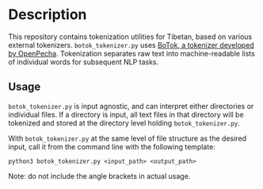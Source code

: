 # Description

This repository contains tokenization utilities for Tibetan, based on various external tokenizers. `botok_tokenizer.py` uses [BoTok, a tokenizer developed by OpenPecha](https://github.com/OpenPecha/Botok). Tokenization separates raw text into machine-readable lists of individual words for subsequent NLP tasks. 

## Usage

`botok_tokenizer.py` is input agnostic, and can interpret either directories or individual files. If a directory is input, all text files in that directory will be tokenized and stored at the directory level holding `botok_tokenizer.py`. 

With `botok_tokenizer.py` at the same level of file structure as the desired input, call it from the command line with the following template:

`python3 botok_tokenizer.py <input_path> <output_path>`

Note: do not include the angle brackets in actual usage. 
